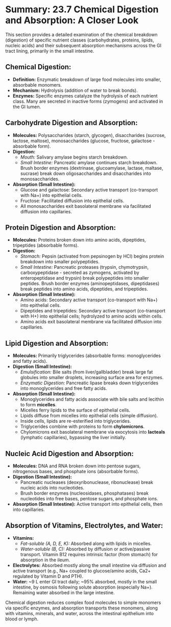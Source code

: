 # Summary: 23.7 Chemical Digestion and Absorption: A Closer Look

This section provides a detailed examination of the chemical breakdown (digestion) of specific nutrient classes (carbohydrates, proteins, lipids, nucleic acids) and their subsequent absorption mechanisms across the GI tract lining, primarily in the small intestine.

## Chemical Digestion:

*   **Definition:** Enzymatic breakdown of large food molecules into smaller, absorbable monomers.
*   **Mechanism:** Hydrolysis (addition of water to break bonds).
*   **Enzymes:** Specific enzymes catalyze the hydrolysis of each nutrient class. Many are secreted in inactive forms (zymogens) and activated in the GI lumen.

## Carbohydrate Digestion and Absorption:

*   **Molecules:** Polysaccharides (starch, glycogen), disaccharides (sucrose, lactose, maltose), monosaccharides (glucose, fructose, galactose - absorbable form).
*   **Digestion:**
    *   *Mouth:* Salivary amylase begins starch breakdown.
    *   *Small Intestine:* Pancreatic amylase continues starch breakdown. Brush border enzymes (dextrinase, glucoamylase, lactase, maltase, sucrase) break down oligosaccharides and disaccharides into monosaccharides.
*   **Absorption (Small Intestine):**
    *   Glucose and galactose: Secondary active transport (co-transport with Na+) into epithelial cells.
    *   Fructose: Facilitated diffusion into epithelial cells.
    *   All monosaccharides exit basolateral membrane via facilitated diffusion into capillaries.

## Protein Digestion and Absorption:

*   **Molecules:** Proteins broken down into amino acids, dipeptides, tripeptides (absorbable forms).
*   **Digestion:**
    *   *Stomach:* Pepsin (activated from pepsinogen by HCl) begins protein breakdown into smaller polypeptides.
    *   *Small Intestine:* Pancreatic proteases (trypsin, chymotrypsin, carboxypeptidase - secreted as zymogens, activated by enteropeptidase and trypsin) break polypeptides into smaller peptides. Brush border enzymes (aminopeptidases, dipeptidases) break peptides into amino acids, dipeptides, and tripeptides.
*   **Absorption (Small Intestine):**
    *   Amino acids: Secondary active transport (co-transport with Na+) into epithelial cells.
    *   Dipeptides and tripeptides: Secondary active transport (co-transport with H+) into epithelial cells; hydrolyzed to amino acids within cells.
    *   Amino acids exit basolateral membrane via facilitated diffusion into capillaries.

## Lipid Digestion and Absorption:

*   **Molecules:** Primarily triglycerides (absorbable forms: monoglycerides and fatty acids).
*   **Digestion (Small Intestine):**
    *   *Emulsification:* Bile salts (from liver/gallbladder) break large fat globules into smaller droplets, increasing surface area for enzymes.
    *   *Enzymatic Digestion:* Pancreatic lipase breaks down triglycerides into monoglycerides and free fatty acids.
*   **Absorption (Small Intestine):**
    *   Monoglycerides and fatty acids associate with bile salts and lecithin to form **micelles**.
    *   Micelles ferry lipids to the surface of epithelial cells.
    *   Lipids diffuse from micelles into epithelial cells (simple diffusion).
    *   Inside cells, lipids are re-esterified into triglycerides.
    *   Triglycerides combine with proteins to form **chylomicrons**.
    *   Chylomicrons exit basolateral membrane via exocytosis into **lacteals** (lymphatic capillaries), bypassing the liver initially.

## Nucleic Acid Digestion and Absorption:

*   **Molecules:** DNA and RNA broken down into pentose sugars, nitrogenous bases, and phosphate ions (absorbable forms).
*   **Digestion (Small Intestine):**
    *   Pancreatic nucleases (deoxyribonuclease, ribonuclease) break nucleic acids into nucleotides.
    *   Brush border enzymes (nucleosidases, phosphatases) break nucleotides into free bases, pentose sugars, and phosphate ions.
*   **Absorption (Small Intestine):** Active transport into epithelial cells, then into capillaries.

## Absorption of Vitamins, Electrolytes, and Water:

*   **Vitamins:**
    *   *Fat-soluble (A, D, E, K):* Absorbed along with lipids in micelles.
    *   *Water-soluble (B, C):* Absorbed by diffusion or active/passive transport. Vitamin B12 requires intrinsic factor (from stomach) for absorption in the ileum.
*   **Electrolytes:** Absorbed mostly along the small intestine via diffusion and active transport (e.g., Na+ coupled to glucose/amino acids, Ca2+ regulated by Vitamin D and PTH).
*   **Water:** ~9 L enter GI tract daily; ~95% absorbed, mostly in the small intestine, by osmosis following solute absorption (especially Na+). Remaining water absorbed in the large intestine.

Chemical digestion reduces complex food molecules to simple monomers via specific enzymes, and absorption transports these monomers, along with vitamins, minerals, and water, across the intestinal epithelium into blood or lymph.
